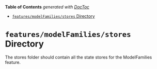 <!-- START doctoc generated TOC please keep comment here to allow auto update -->
<!-- DON'T EDIT THIS SECTION, INSTEAD RE-RUN doctoc TO UPDATE -->

**Table of Contents** _generated with [DocToc](https://github.com/thlorenz/doctoc)_

- [`features/modelFamilies/stores` Directory](#featuresmodelfamiliesstores-directory)

<!-- END doctoc generated TOC please keep comment here to allow auto update -->

# `features/modelFamilies/stores` Directory

The stores folder should contain all the state stores for the ModelFamilies feature.
